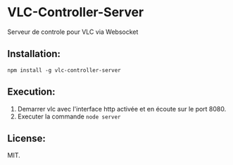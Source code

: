 # VLC-Controller-Server  
Serveur de controle pour VLC via Websocket

## Installation:  
    npm install -g vlc-controller-server

## Execution:  
1. Demarrer vlc avec l'interface http activée et en écoute sur le port 8080.
3. Executer la commande `node server`

## License:  
MIT.
